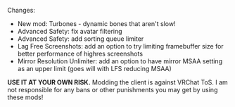 Changes:
 * New mod: Turbones - dynamic bones that aren't slow!
 * Advanced Safety: fix avatar filtering
 * Advanced Safety: add sorting queue limiter
 * Lag Free Screenshots: add an option to try limiting framebuffer size for better performance of highres screenshots
 * Mirror Resolution Unlimiter: add an option to have mirror MSAA setting as an upper limit (goes will with LFS reducing MSAA)

**USE IT AT YOUR OWN RISK.** Modding the client is against VRChat ToS. I am not responsible for any bans or other punishments you may get by using these mods!